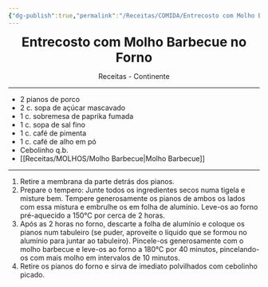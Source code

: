 ```yaml
---
{"dg-publish":true,"permalink":"/Receitas/COMIDA/Entrecosto com Molho Barbecue no Forno/"}
---
```


<div style="text-align: center;"> <span style="font-size: 26px;"><b> Entrecosto com Molho Barbecue no Forno </b></span> </div>

<span class="center"> <center> Receitas - Continente </center></span>

---
- 2 pianos de porco
- 2 c. sopa de açúcar mascavado
- 1 c. sobremesa de paprika fumada
- 1 c. sopa de sal fino
- 1 c. café de pimenta
- 1 c. café de alho em pó
- Cebolinho q.b.
- [[Receitas/MOLHOS/Molho Barbecue\|Molho Barbecue]]
---
1. Retire a membrana da parte detrás dos pianos.
2. Prepare o tempero: Junte todos os ingredientes secos numa tigela e misture bem. Tempere generosamente os pianos de ambos os lados com essa mistura e embrulhe os em folha de alumínio. Leve-os ao forno pré-aquecido a 150°C por cerca de 2 horas. 
3. Após as 2 horas no forno, descarte a folha de alumínio e coloque os pianos num tabuleiro (se puder, aproveite o líquido que se formou no alumínio para juntar ao tabuleiro). Pincele-os generosamente com o molho barbecue e leve-os ao forno a 180°C por 40 minutos, pincelando-os com mais molho em intervalos de 10 minutos.
4. Retire os pianos do forno e sirva de imediato polvilhados com cebolinho picado.